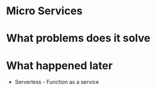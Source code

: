 # Micro Services

# What problems does it solve

# What happened later

* Serverless - Function as a service

